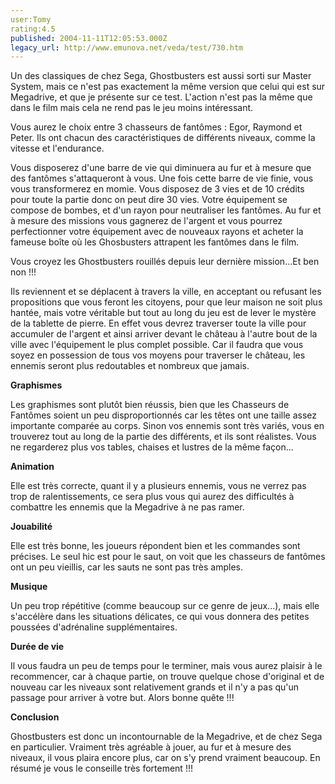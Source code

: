```yaml
---
user:Tomy
rating:4.5
published: 2004-11-11T12:05:53.000Z
legacy_url: http://www.emunova.net/veda/test/730.htm
---
```

Un des classiques de chez Sega, Ghostbusters est aussi sorti sur Master System, mais ce n'est pas exactement la même version que celui qui est sur Megadrive, et que je présente sur ce test. L'action n'est pas la même que dans le film mais cela ne rend pas le jeu moins intéressant.  

  

Vous aurez le choix entre 3 chasseurs de fantômes : Egor, Raymond et Peter. Ils ont chacun des caractéristiques de différents niveaux, comme la vitesse et l'endurance.  

Vous disposerez d'une barre de vie qui diminuera au fur et à mesure que des fantômes s'attaqueront à vous. Une fois cette barre de vie finie, vous vous transformerez en momie. Vous disposez de 3 vies et de 10 crédits pour toute la partie donc on peut dire 30 vies. Votre équipement se compose de bombes, et d'un rayon pour neutraliser les fantômes. Au fur et à mesure des missions vous gagnerez de l'argent et vous pourrez perfectionner votre équipement avec de nouveaux rayons et acheter la fameuse boîte où les Ghosbusters attrapent les fantômes dans le film.  

  

Vous croyez les Ghostbusters rouillés depuis leur dernière mission...Et ben non !!!  

Ils reviennent et se déplacent à travers la ville, en acceptant ou refusant les propositions que vous feront les citoyens, pour que leur maison ne soit plus hantée, mais votre véritable but tout au long du jeu est de lever le mystère de la tablette de pierre. En effet vous devrez traverser toute la ville pour accumuler de l'argent et ainsi arriver devant le château à l'autre bout de la ville avec l'équipement le plus complet possible. Car il faudra que vous soyez en possession de tous vos moyens pour traverser le château, les ennemis seront plus redoutables et nombreux que jamais.  

  

**Graphismes**  

  

Les graphismes sont plutôt bien réussis, bien que les Chasseurs de Fantômes soient un peu disproportionnés car les têtes ont une taille assez importante comparée au corps. Sinon vos ennemis sont très variés, vous en trouverez tout au long de la partie des différents, et ils sont réalistes. Vous ne regarderez plus vos tables, chaises et lustres de la même façon...  

  

**Animation**  

  

Elle est très correcte, quant il y a plusieurs ennemis, vous ne verrez pas trop de ralentissements, ce sera plus vous qui aurez des difficultés à combattre les ennemis que la Megadrive à ne pas ramer.  

  

**Jouabilité**  

  

Elle est très bonne, les joueurs répondent bien et les commandes sont précises. Le seul hic est pour le saut, on voit que les chasseurs de fantômes ont un peu vieillis, car les sauts ne sont pas très amples.  

  

  

**Musique**  

  

Un peu trop répétitive (comme beaucoup sur ce genre de jeux...), mais elle s'accélère dans les situations délicates, ce qui vous donnera des petites poussées d'adrénaline supplémentaires.  

  

**Durée de vie**  

  

Il vous faudra un peu de temps pour le terminer, mais vous aurez plaisir à le recommencer, car à chaque partie, on trouve quelque chose d'original et de nouveau car les niveaux sont relativement grands et il n'y a pas qu'un passage pour arriver à votre but. Alors bonne quête !!!   

  

  

  

**Conclusion**  

  

Ghostbusters est donc un incontournable de la Megadrive, et de chez Sega en particulier. Vraiment très agréable à jouer, au fur et à mesure des niveaux, il vous plaira encore plus, car on s'y prend vraiment beaucoup. En résumé je vous le conseille très fortement !!!